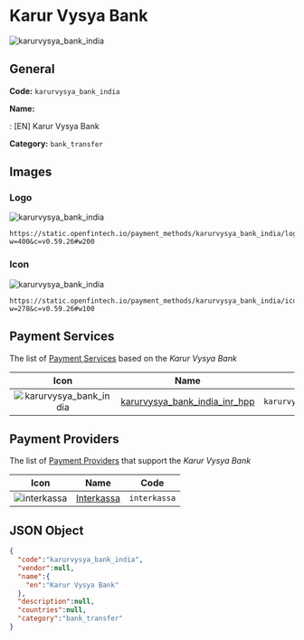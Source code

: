 
# Karur Vysya Bank 
![karurvysya_bank_india](https://static.openfintech.io/payment_methods/karurvysya_bank_india/logo.svg?w=400&c=v0.59.26#w200)  

## General 
**Code:** `karurvysya_bank_india` 
 
**Name:** 
 
:	[EN] Karur Vysya Bank 
 
**Category:** `bank_transfer` 
 

## Images 

### Logo 
![karurvysya_bank_india](https://static.openfintech.io/payment_methods/karurvysya_bank_india/logo.svg?w=400&c=v0.59.26#w200)  

```
https://static.openfintech.io/payment_methods/karurvysya_bank_india/logo.svg?w=400&c=v0.59.26#w200
```  

### Icon 
![karurvysya_bank_india](https://static.openfintech.io/payment_methods/karurvysya_bank_india/icon.svg?w=278&c=v0.59.26#w100)  

```
https://static.openfintech.io/payment_methods/karurvysya_bank_india/icon.svg?w=278&c=v0.59.26#w100
```  

## Payment Services 
 
The list of [Payment Services](/payment-services/) based on the _Karur Vysya Bank_ 

|Icon|Name|Code| 
|:---:|:---:|:---:| 
|![karurvysya_bank_india](https://static.openfintech.io/payment_methods/karurvysya_bank_india/icon.svg?w=278&c=v0.59.26#w100) |[karurvysya_bank_india_inr_hpp](/payment-services/karurvysya_bank_india_inr_hpp/)|`karurvysya_bank_india_inr_hpp`| 
 

## Payment Providers 
 
The list of [Payment Providers](/payment-providers/) that support the _Karur Vysya Bank_ 

|Icon|Name|Code| 
|:---:|:---:|:---:| 
|![interkassa](https://static.openfintech.io/payment_providers/interkassa/icon.svg?w=278&c=v0.59.26#w100) |[Interkassa](/payment-providers/interkassa/)|`interkassa`| 
 

## JSON Object 

```json
{
  "code":"karurvysya_bank_india",
  "vendor":null,
  "name":{
    "en":"Karur Vysya Bank"
  },
  "description":null,
  "countries":null,
  "category":"bank_transfer"
}
```  
